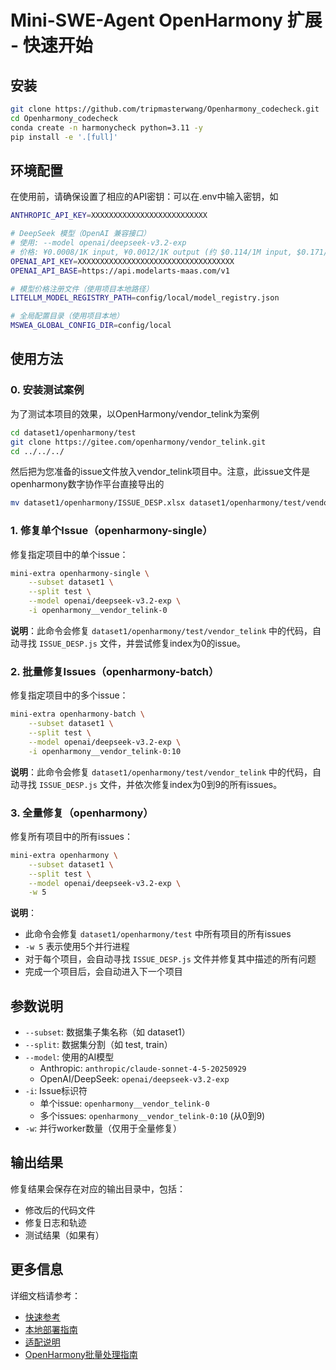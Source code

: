 # Mini-SWE-Agent OpenHarmony 扩展 - 快速开始

## 安装

```bash
git clone https://github.com/tripmasterwang/Openharmony_codecheck.git
cd Openharmony_codecheck
conda create -n harmonycheck python=3.11 -y
pip install -e '.[full]'
```

## 环境配置

在使用前，请确保设置了相应的API密钥：可以在.env中输入密钥，如

```bash
ANTHROPIC_API_KEY=XXXXXXXXXXXXXXXXXXXXXXXXXX

# DeepSeek 模型（OpenAI 兼容接口）
# 使用: --model openai/deepseek-v3.2-exp
# 价格: ¥0.0008/1K input, ¥0.0012/1K output (约 $0.114/1M input, $0.171/1M output)
OPENAI_API_KEY=XXXXXXXXXXXXXXXXXXXXXXXXXXXXXXXXXXX
OPENAI_API_BASE=https://api.modelarts-maas.com/v1

# 模型价格注册文件（使用项目本地路径）
LITELLM_MODEL_REGISTRY_PATH=config/local/model_registry.json

# 全局配置目录（使用项目本地）
MSWEA_GLOBAL_CONFIG_DIR=config/local
```

## 使用方法

### 0. 安装测试案例

为了测试本项目的效果，以OpenHarmony/vendor_telink为案例

```bash
cd dataset1/openharmony/test
git clone https://gitee.com/openharmony/vendor_telink.git
cd ../../../
```

然后把为您准备的issue文件放入vendor_telink项目中。注意，此issue文件是openharmony数字协作平台直接导出的

```bash
mv dataset1/openharmony/ISSUE_DESP.xlsx dataset1/openharmony/test/vendor_telink
```

### 1. 修复单个Issue（openharmony-single）

修复指定项目中的单个issue：

```bash
mini-extra openharmony-single \
    --subset dataset1 \
    --split test \
    --model openai/deepseek-v3.2-exp \
    -i openharmony__vendor_telink-0
```

**说明**：此命令会修复 `dataset1/openharmony/test/vendor_telink` 中的代码，自动寻找 `ISSUE_DESP.js` 文件，并尝试修复index为0的issue。

### 2. 批量修复Issues（openharmony-batch）

修复指定项目中的多个issue：

```bash
mini-extra openharmony-batch \
    --subset dataset1 \
    --split test \
    --model openai/deepseek-v3.2-exp \
    -i openharmony__vendor_telink-0:10
```

**说明**：此命令会修复 `dataset1/openharmony/test/vendor_telink` 中的代码，自动寻找 `ISSUE_DESP.js` 文件，并依次修复index为0到9的所有issues。

### 3. 全量修复（openharmony）

修复所有项目中的所有issues：

```bash
mini-extra openharmony \
    --subset dataset1 \
    --split test \
    --model openai/deepseek-v3.2-exp \
    -w 5
```

**说明**：
- 此命令会修复 `dataset1/openharmony/test` 中所有项目的所有issues
- `-w 5` 表示使用5个并行进程
- 对于每个项目，会自动寻找 `ISSUE_DESP.js` 文件并修复其中描述的所有问题
- 完成一个项目后，会自动进入下一个项目

## 参数说明

- `--subset`: 数据集子集名称（如 dataset1）
- `--split`: 数据集分割（如 test, train）
- `--model`: 使用的AI模型
  - Anthropic: `anthropic/claude-sonnet-4-5-20250929`
  - OpenAI/DeepSeek: `openai/deepseek-v3.2-exp`
- `-i`: Issue标识符
  - 单个issue: `openharmony__vendor_telink-0`
  - 多个issues: `openharmony__vendor_telink-0:10` (从0到9)
- `-w`: 并行worker数量（仅用于全量修复）

## 输出结果

修复结果会保存在对应的输出目录中，包括：
- 修改后的代码文件
- 修复日志和轨迹
- 测试结果（如果有）

## 更多信息

详细文档请参考：
- [快速参考](./self_docs/QUICK_REFERENCE.md)
- [本地部署指南](./self_docs/LOCAL_DEPLOYMENT_GUIDE.md)
- [适配说明](./self_docs/ADAPTATION_NOTES.md)
- [OpenHarmony批量处理指南](./self_docs/OPENHARMONY_BATCH_GUIDE.md)
